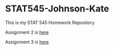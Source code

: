 # STAT545-Johnson-Kate

This is my STAT 545 Homework Repository

Assignment 2 is [here](https://github.com/KateJohnson/STAT545-hw02-Johnson-Kate/blob/master/Gapminder_exploration.md)

Assignment 3 is [here](https://github.com/KateJohnson/STAT545-hw-Johnson-Kate/blob/master/hw03/Gapminder_exploration_cont.md)
